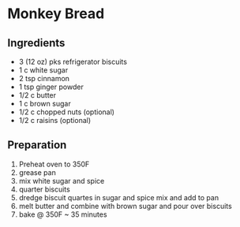 # Monkey Bread

## Ingredients

* 3 (12 oz) pks refrigerator biscuits
* 1 c white sugar
* 2 tsp cinnamon
* 1 tsp ginger powder
* 1/2 c butter
* 1 c brown sugar
* 1/2 c chopped nuts (optional)
* 1/2 c raisins (optional)

## Preparation

1. Preheat oven to 350F
1. grease pan
1. mix white sugar and spice
1. quarter biscuits
1. dredge biscuit quartes in sugar and spice mix and add to pan
1. melt butter and combine with brown sugar and pour over biscuits
1. bake @ 350F ~ 35 minutes
